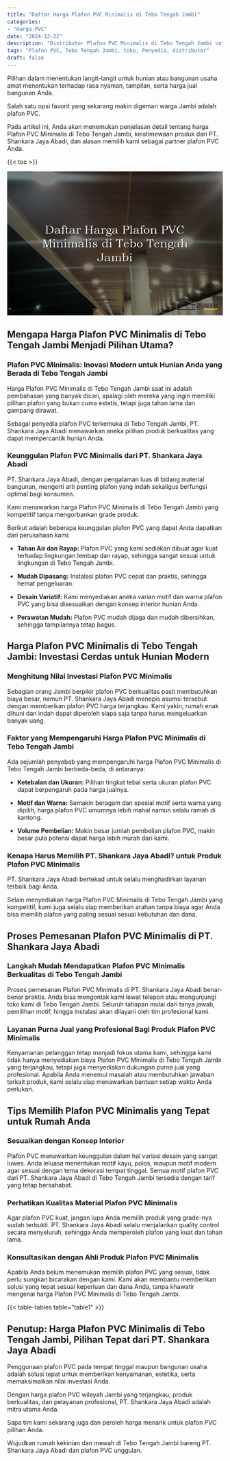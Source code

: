 ```yaml
---
title: "Daftar Harga Plafon PVC Minimalis di Tebo Tengah Jambi"
categories: 
- "Harga-PVC"
date: "2024-12-22"
description: "Distributor Plafon PVC Minimalis di Tebo Tengah Jambi untuk tempat tinggal, perkantoran, serta ritel. Material terbaik, pilihan motif, pilihan warna menarik, beserta layanan penempatan dikerjakan oleh tim berpengalaman serta garansi resmi!|Jasa penjualan Plafon PVC Minimalis di Tebo Tengah Jambi bagi kebutuhan tempat tinggal, office, atau toko, dengan material berkualitas dan pemasangan oleh teknisi berpengalaman serta garansi resmi.|Alternatif Plafon PVC Minimalis di Tebo Tengah Jambi yang andal bagi rumah, kantor, serta toko, dengan material unggulan dan penempatan oleh teknisi profesional serta jaminan resmi.|Penyediaan Plafon PVC Minimalis di Tebo Tengah Jambi bagi tempat tinggal, kantor, dan ritel, beserta material unggulan dan pemasangan oleh tenaga ahli berpengalaman, dilengkapi dengan garansi resmi.}"
tags: "Plafon PVC, Tebo Tengah Jambi, toko, Penyedia, distributor"
draft: false
---
```


Pilihan dalam menentukan langit-langit untuk hunian atau bangunan usaha amat menentukan terhadap rasa nyaman, tampilan, serta harga jual bangunan Anda.

Salah satu opsi favorit yang sekarang makin digemari warga Jambi adalah plafon PVC.

Pada artikel ini, Anda akan menemukan penjelasan detail tentang harga Plafon PVC Minimalis di Tebo Tengah Jambi, keistimewaan produk dari PT. Shankara Jaya Abadi, dan alasan memilih kami sebagai partner plafon PVC Anda.

{{< toc >}}

![Daftar Harga Plafon PVC Minimalis di Tebo Tengah Jambi](/images/Harga-PVC/Daftar-Harga-Plafon-PVC-Minimalis-di-Tebo-Tengah-Jambi.png)


## Mengapa Harga Plafon PVC Minimalis di Tebo Tengah Jambi Menjadi Pilihan Utama?

### Plafon PVC Minimalis: Inovasi Modern untuk Hunian Anda yang Berada di Tebo Tengah Jambi

Harga Plafon PVC Minimalis di Tebo Tengah Jambi saat ini adalah pembahasan yang banyak dicari, apalagi oleh mereka yang ingin memiliki pilihan plafon yang bukan cuma estetis, tetapi juga tahan lama dan gampang dirawat.

Sebagai penyedia plafon PVC terkemuka di Tebo Tengah Jambi, PT. Shankara Jaya Abadi menawarkan aneka pilihan produk berkualitas yang dapat mempercantik hunian Anda.

### Keunggulan Plafon PVC Minimalis dari PT. Shankara Jaya Abadi

PT. Shankara Jaya Abadi, dengan pengalaman luas di bidang material bangunan, mengerti arti penting plafon yang indah sekaligus berfungsi optimal bagi konsumen.

Kami menawarkan harga Plafon PVC Minimalis di Tebo Tengah Jambi yang kompetitif tanpa mengorbankan grade produk.

Berikut adalah beberapa keunggulan plafon PVC yang dapat Anda dapatkan dari perusahaan kami:

- **Tahan Air dan Rayap:** Plafon PVC yang kami sediakan dibuat agar kuat terhadap lingkungan lembap dan rayap, sehingga sangat sesuai untuk lingkungan di Tebo Tengah Jambi.

- **Mudah Dipasang:** Instalasi plafon PVC cepat dan praktis, sehingga hemat pengeluaran.

- **Desain Variatif:** Kami menyediakan aneka varian motif dan warna plafon PVC yang bisa disesuaikan dengan konsep interior hunian Anda.

- **Perawatan Mudah:** Plafon PVC mudah dijaga dan mudah dibersihkan, sehingga tampilannya tetap bagus.

## Harga Plafon PVC Minimalis di Tebo Tengah Jambi: Investasi Cerdas untuk Hunian Modern

### Menghitung Nilai Investasi Plafon PVC Minimalis

Sebagian orang Jambi berpikir plafon PVC berkualitas pasti membutuhkan biaya besar, namun PT. Shankara Jaya Abadi menepis asumsi tersebut dengan memberikan plafon PVC harga terjangkau. Kami yakin, rumah enak dihuni dan indah dapat diperoleh siapa saja tanpa harus mengeluarkan banyak uang.

### Faktor yang Mempengaruhi Harga Plafon PVC Minimalis di Tebo Tengah Jambi

Ada sejumlah penyebab yang mempengaruhi harga Plafon PVC Minimalis di Tebo Tengah Jambi berbeda-beda, di antaranya:

- **Ketebalan dan Ukuran:** Pilihan tingkat tebal serta ukuran plafon PVC dapat berpengaruh pada harga jualnya.

- **Motif dan Warna:** Semakin beragam dan spesial motif serta warna yang dipilih, harga plafon PVC umumnya lebih mahal namun selalu ramah di kantong.

- **Volume Pembelian:** Makin besar jumlah pembelian plafon PVC, makin besar pula potensi dapat harga lebih murah dari kami.

### Kenapa Harus Memilih PT. Shankara Jaya Abadi? untuk Produk Plafon PVC Minimalis

PT. Shankara Jaya Abadi bertekad untuk selalu menghadirkan layanan terbaik bagi Anda.

Selain menyediakan harga Plafon PVC Minimalis di Tebo Tengah Jambi yang kompetitif, kami juga selalu siap memberikan arahan tanpa biaya agar Anda bisa memilih plafon yang paling sesuai sesuai kebutuhan dan dana.

## Proses Pemesanan Plafon PVC Minimalis di PT. Shankara Jaya Abadi

### Langkah Mudah Mendapatkan Plafon PVC Minimalis Berkualitas di Tebo Tengah Jambi

Proses pemesanan Plafon PVC Minimalis di PT. Shankara Jaya Abadi benar-benar praktis. Anda bisa mengontak kami lewat telepon atau mengunjungi toko kami di Tebo Tengah Jambi. Seluruh tahapan mulai dari tanya jawab, pemilihan motif, hingga instalasi akan dilayani oleh tim profesional kami.

### Layanan Purna Jual yang Profesional Bagi Produk Plafon PVC Minimalis

Kenyamanan pelanggan tetap menjadi fokus utama kami, sehingga kami tidak hanya menyediakan biaya Plafon PVC Minimalis di Tebo Tengah Jambi yang terjangkau, tetapi juga menyediakan dukungan purna jual yang profesional. Apabila Anda menemui masalah atau membutuhkan jawaban terkait produk, kami selalu siap menawarkan bantuan setiap waktu Anda perlukan.

## Tips Memilih Plafon PVC Minimalis yang Tepat untuk Rumah Anda

### Sesuaikan dengan Konsep Interior

Plafon PVC menawarkan keunggulan dalam hal variasi desain yang sangat luwes. Anda leluasa menentukan motif kayu, polos, maupun motif modern agar sesuai dengan tema dekorasi tempat tinggal. Semua motif plafon PVC dari PT. Shankara Jaya Abadi di Tebo Tengah Jambi tersedia dengan tarif yang tetap bersahabat.

### Perhatikan Kualitas Material Plafon PVC Minimalis

Agar plafon PVC kuat, jangan lupa Anda memilih produk yang grade-nya sudah terbukti. PT. Shankara Jaya Abadi selalu menjalankan quality control secara menyeluruh, sehingga Anda memperoleh plafon yang kuat dan tahan lama.

### Konsultasikan dengan Ahli Produk Plafon PVC Minimalis

Apabila Anda belum menemukan memilih plafon PVC yang sesuai, tidak perlu sungkan bicarakan dengan kami. Kami akan membantu memberikan solusi yang tepat sesuai keperluan dan dana Anda, tanpa khawatir mengenai harga Plafon PVC Minimalis di Tebo Tengah Jambi.

{{< table-tables table="table1" >}}

## Penutup: Harga Plafon PVC Minimalis di Tebo Tengah Jambi, Pilihan Tepat dari PT. Shankara Jaya Abadi

Penggunaan plafon PVC pada tempat tinggal maupun bangunan usaha adalah solusi tepat untuk memberikan kenyamanan, estetika, serta memaksimalkan nilai investasi Anda.

Dengan harga plafon PVC wilayah Jambi yang terjangkau, produk berkualitas, dan pelayanan profesional, PT. Shankara Jaya Abadi adalah mitra utama Anda.

Sapa tim kami sekarang juga dan peroleh harga menarik untuk plafon PVC pilihan Anda.

Wujudkan rumah kekinian dan mewah di Tebo Tengah Jambi bareng PT. Shankara Jaya Abadi dan plafon PVC unggulan.
